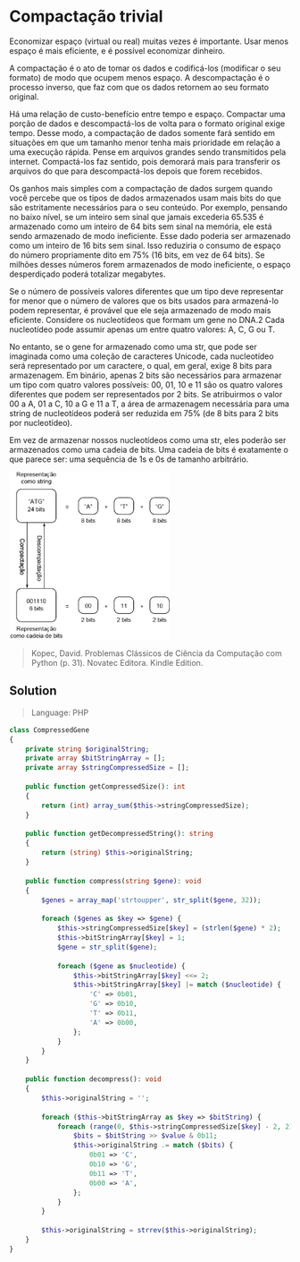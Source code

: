 # Compactação trivial

Economizar espaço (virtual ou real) muitas vezes é importante. Usar menos espaço é mais eficiente, e é possível economizar dinheiro.

A compactação é o ato de tomar os dados e codificá-los (modificar o seu formato) de modo que ocupem menos espaço. A descompactação é o processo inverso, que faz com que os dados retornem ao seu formato original.

Há uma relação de custo-benefício entre tempo e espaço. Compactar uma porção de dados e descompactá-los de volta para o formato original exige tempo. Desse modo, a compactação de dados somente fará sentido em situações em que um tamanho menor tenha mais prioridade em relação a uma execução rápida. Pense em arquivos grandes sendo transmitidos pela internet. Compactá-los faz sentido, pois demorará mais para transferir os arquivos do que para descompactá-los depois que forem recebidos.

Os ganhos mais simples com a compactação de dados surgem quando você percebe que os tipos de dados armazenados usam mais bits do que são estritamente necessários para o seu conteúdo. Por exemplo, pensando no baixo nível, se um inteiro sem sinal que jamais excederia 65.535 é armazenado como um inteiro de 64 bits sem sinal na memória, ele está sendo armazenado de modo ineficiente. Esse dado poderia ser armazenado como um inteiro de 16 bits sem sinal. Isso reduziria o consumo de espaço do número propriamente dito em 75% (16 bits, em vez de 64 bits). Se milhões desses números forem armazenados de modo ineficiente, o espaço desperdiçado poderá totalizar megabytes.

Se o número de possíveis valores diferentes que um tipo deve representar for menor que o número de valores que os bits usados para armazená-lo podem representar, é provável que ele seja armazenado de modo mais eficiente. Considere os nucleotídeos que formam um gene no DNA.2 Cada nucleotídeo pode assumir apenas um entre quatro valores: A, C, G ou T.

No entanto, se o gene for armazenado como uma str, que pode ser imaginada como uma coleção de caracteres Unicode, cada nucleotídeo será representado por um caractere, o qual, em geral, exige 8 bits para armazenagem. Em binário, apenas 2 bits são necessários para armazenar um tipo com quatro valores possíveis: 00, 01, 10 e 11 são os quatro valores diferentes que podem ser representados por 2 bits. Se atribuirmos o valor 00 a A, 01 a C, 10 a G e 11 a T, a área de armazenagem necessária para uma string de nucleotídeos poderá ser reduzida em 75% (de 8 bits para 2 bits por nucleotídeo).

Em vez de armazenar nossos nucleotídeos como uma str, eles poderão ser armazenados como uma cadeia de bits. Uma cadeia de bits é exatamente o que parece ser: uma sequência de 1s e 0s de tamanho arbitrário.

![Trivial Compression](../../../assets/trivial_compression.png)

> Kopec, David. Problemas Clássicos de Ciência da Computação com Python (p. 31). Novatec Editora. Kindle Edition.

## Solution
> Language: PHP

```php
class CompressedGene
{
    private string $originalString;
    private array $bitStringArray = [];
    private array $stringCompressedSize = [];

    public function getCompressedSize(): int
    {
        return (int) array_sum($this->stringCompressedSize);
    }

    public function getDecompressedString(): string
    {
        return (string) $this->originalString;
    }

    public function compress(string $gene): void
    {
        $genes = array_map('strtoupper', str_split($gene, 32));

        foreach ($genes as $key => $gene) {
            $this->stringCompressedSize[$key] = (strlen($gene) * 2);
            $this->bitStringArray[$key] = 1;
            $gene = str_split($gene);

            foreach ($gene as $nucleotide) {
                $this->bitStringArray[$key] <<= 2;
                $this->bitStringArray[$key] |= match ($nucleotide) {
                    'C' => 0b01,
                    'G' => 0b10,
                    'T' => 0b11,
                    'A' => 0b00,
                };
            }
        }
    }

    public function decompress(): void
    {
        $this->originalString = '';

        foreach ($this->bitStringArray as $key => $bitString) {
            foreach (range(0, $this->stringCompressedSize[$key] - 2, 2) as $value) {
                $bits = $bitString >> $value & 0b11;
                $this->originalString .= match ($bits) {
                    0b01 => 'C',
                    0b10 => 'G',
                    0b11 => 'T',
                    0b00 => 'A',
                };
            }
        }

        $this->originalString = strrev($this->originalString);
    }
}
```